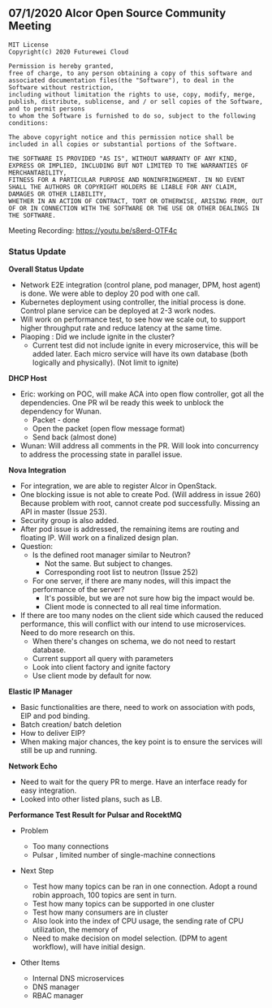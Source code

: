 ## 07/1/2020 Alcor Open Source Community Meeting
 
    MIT License
    Copyright(c) 2020 Futurewei Cloud

    Permission is hereby granted,
    free of charge, to any person obtaining a copy of this software and associated documentation files(the "Software"), to deal in the Software without restriction,
    including without limitation the rights to use, copy, modify, merge, publish, distribute, sublicense, and / or sell copies of the Software, and to permit persons
    to whom the Software is furnished to do so, subject to the following conditions:

    The above copyright notice and this permission notice shall be included in all copies or substantial portions of the Software.

    THE SOFTWARE IS PROVIDED "AS IS", WITHOUT WARRANTY OF ANY KIND, EXPRESS OR IMPLIED, INCLUDING BUT NOT LIMITED TO THE WARRANTIES OF MERCHANTABILITY,
    FITNESS FOR A PARTICULAR PURPOSE AND NONINFRINGEMENT. IN NO EVENT SHALL THE AUTHORS OR COPYRIGHT HOLDERS BE LIABLE FOR ANY CLAIM, DAMAGES OR OTHER LIABILITY,
    WHETHER IN AN ACTION OF CONTRACT, TORT OR OTHERWISE, ARISING FROM, OUT OF OR IN CONNECTION WITH THE SOFTWARE OR THE USE OR OTHER DEALINGS IN THE SOFTWARE.

Meeting Recording: https://youtu.be/s8erd-OTF4c 

### Status Update
 
**Overall Status Update**

- Network E2E integration (control plane, pod manager, DPM, host agent) is done. We were able to deploy 20 pod with one call.
- Kubernetes deployment using controller,  the initial process is done.  Control plane service can be deployed at 2-3 work nodes.
- Will work on performance test, to see how we scale out, to support higher throughput rate and reduce latency at the same time.
- Piaoping : Did we include ignite in the cluster?
    * Current test did not include ignite in every microservice, this will be added later. Each micro service will have its own database (both logically and physically). (Not limit to ignite)
 
 
**DHCP Host**

* Eric: working on POC, will make ACA into open flow controller, got all the dependencies. One PR wil be ready this week to unblock the dependency for Wunan.
  * Packet - done
  * Open the packet (open flow message format)
  * Send back (almost done)
* Wunan: Will address all comments in the PR. Will look into concurrency to address the processing state in parallel issue.
 
**Nova Integration**

* For integration, we are able to register Alcor in OpenStack.
* One blocking issue is not able to create Pod. (Will address in issue 260) Because problem with root, cannot create pod successfully.  Missing an API in master (Issue 253). 
* Security group is also added.
* After pod issue is addressed, the remaining items are routing and floating IP. Will work on a finalized design plan.
* Question:
  * Is the defined root manager similar to Neutron?
    * Not the same. But subject to changes.
    * Corresponding root list to neutron (Issue 252)
  * For one server, if there are many nodes, will this impact the performance of the server?
    * It's possible, but we are not sure how big the impact would be.
    * Client mode is connected to all real time information.
* If there are too many nodes on the client side which caused the reduced performance, this will conflict with our intend to use microservices. Need to do more research on this.
  * When there's changes on schema, we do not need to restart database.
  * Current support all query with parameters
  * Look into client factory and ignite factory
  * Use client mode by default for now.
 
**Elastic IP Manager**

* Basic functionalities are there, need to work on association with pods, EIP and pod binding.
* Batch creation/ batch deletion
* How to deliver EIP?
* When making major chances, the key point is to ensure the services will still be up and running.
 
**Network Echo**
 
* Need to wait for the query PR to merge. Have an interface ready for easy integration.
* Looked into other listed plans, such as LB.
 
**Performance Test Result for Pulsar and RocektMQ**

* Problem
  * Too many connections
  * Pulsar , limited number of single-machine connections

* Next Step
  * Test how many topics can be ran in one connection. Adopt a round robin approach, 100 topics are sent in turn.
  * Test how many topics can be supported in one cluster 
  * Test how many consumers are in cluster
  * Also look into the index of CPU usage, the sending rate of CPU utilization, the memory of
  * Need to make decision on model selection. (DPM to agent workflow), will have initial design.
 
* Other Items
  * Internal DNS microservices
  * DNS manager
  * RBAC manager
 